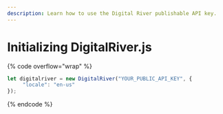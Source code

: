 ```yaml
---
description: Learn how to use the Digital River publishable API key.
---
```


# Initializing DigitalRiver.js

{% code overflow="wrap" %}
```javascript
let digitalriver = new DigitalRiver("YOUR_PUBLIC_API_KEY", {
     "locale": "en-us"
});
```
{% endcode %}
